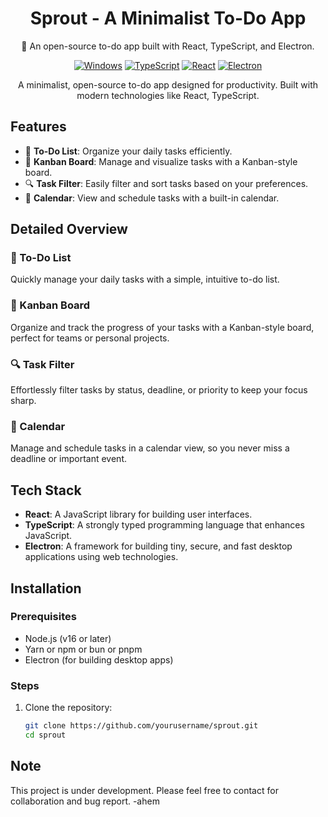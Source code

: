 <h1 align="center">Sprout - A Minimalist To-Do App</h1>

<p align="center">
  🌱 An open-source to-do app built with React, TypeScript, and Electron.
</p>

<div align="center">

  [![Windows](https://custom-icon-badges.demolab.com/badge/Windows-0078D6?logo=windows11&logoColor=white)](#)
  [![TypeScript](https://img.shields.io/badge/TypeScript-3178C6?logo=typescript&logoColor=fff)](#)
  [![React](https://img.shields.io/badge/React-%2320232a.svg?logo=react&logoColor=%2361DAFB)](#)
  [![Electron](https://img.shields.io/badge/Electron-2B2E3A?logo=electron&logoColor=fff)](#)
</div>

<p align="center">
  A minimalist, open-source to-do app designed for productivity. Built with modern technologies like React, TypeScript.
</p>

## Features

- 📃 **To-Do List**: Organize your daily tasks efficiently.
- 🎯 **Kanban Board**: Manage and visualize tasks with a Kanban-style board.
- 🔍 **Task Filter**: Easily filter and sort tasks based on your preferences.
- 📆 **Calendar**: View and schedule tasks with a built-in calendar.

## Detailed Overview

### 📃 To-Do List
Quickly manage your daily tasks with a simple, intuitive to-do list.

### 🎯 Kanban Board
Organize and track the progress of your tasks with a Kanban-style board, perfect for teams or personal projects.

### 🔍 Task Filter
Effortlessly filter tasks by status, deadline, or priority to keep your focus sharp.

### 📆 Calendar
Manage and schedule tasks in a calendar view, so you never miss a deadline or important event.

## Tech Stack

- **React**: A JavaScript library for building user interfaces.
- **TypeScript**: A strongly typed programming language that enhances JavaScript.
- **Electron**: A framework for building tiny, secure, and fast desktop applications using web technologies.

## Installation

### Prerequisites

- Node.js (v16 or later)
- Yarn or npm or bun or pnpm
- Electron (for building desktop apps)

### Steps

1. Clone the repository:
   ```bash
   git clone https://github.com/yourusername/sprout.git
   cd sprout

## Note 

This project is under development. Please feel free to contact for collaboration and bug report. -ahem